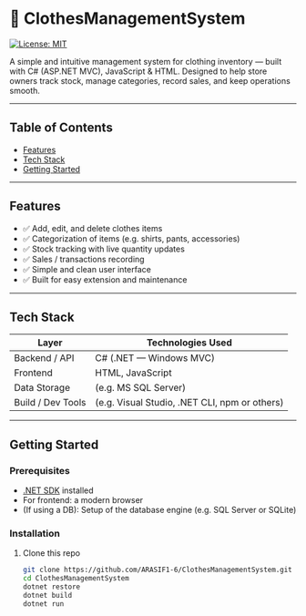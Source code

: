 # 🧥 ClothesManagementSystem

[![License: MIT](https://img.shields.io/badge/License-MIT-blue.svg)](LICENSE)

A simple and intuitive management system for clothing inventory — built with C# (ASP.NET MVC), JavaScript & HTML. Designed to help store owners track stock, manage categories, record sales, and keep operations smooth.

---

## Table of Contents

- [Features](#features)  
- [Tech Stack](#tech-stack)  
- [Getting Started](#getting-started)

---

## Features

- ✅ Add, edit, and delete clothes items  
- ✅ Categorization of items (e.g. shirts, pants, accessories)  
- ✅ Stock tracking with live quantity updates  
- ✅ Sales / transactions recording  
- ✅ Simple and clean user interface  
- ✅ Built for easy extension and maintenance

---

## Tech Stack

| Layer         | Technologies Used                          |
|----------------|---------------------------------------------|
| Backend / API | C# (.NET — Windows MVC)   |
| Frontend       | HTML, JavaScript                            |
| Data Storage   | (e.g. MS SQL Server) |
| Build / Dev Tools | (e.g. Visual Studio, .NET CLI, npm or others)    |

---

## Getting Started

### Prerequisites

- [.NET SDK](https://dotnet.microsoft.com/download) installed  
- For frontend: a modern browser  
- (If using a DB): Setup of the database engine (e.g. SQL Server or SQLite)

### Installation

1. Clone this repo  
   ```bash
   git clone https://github.com/ARASIF1-6/ClothesManagementSystem.git
   cd ClothesManagementSystem
   dotnet restore
   dotnet build
   dotnet run
